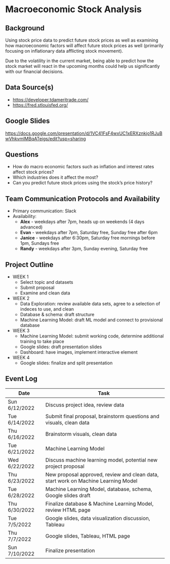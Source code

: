 # Macroeconomic Stock Analysis

## Background
Using stock price data to predict future stock prices as well as examining how macroeconomic factors will affect future stock prices as well (primarily focusing on inflationary data afflicting stock movement).

Due to the volatility in the current market, being able to predict how the stock market will react in the upcoming months could help us significantly with our financial decisions. 

## Data Source(s)
- https://developer.tdameritrade.com/
- https://fred.stlouisfed.org/

## Google Slides
https://docs.google.com/presentation/d/1VC41FsF4wxUC1xERXznkjo1RJuBwVhkvmlMBqATeigs/edit?usp=sharing

## Questions
- How do macro economic factors such as inflation and interest rates affect stock prices?
- Which industries does it affect the most?
- Can you predict future stock prices using the stock’s price history?

## Team Communication Protocols and Availability
- Primary communication: Slack
- Availability:
    - **Alex** - weekdays after 7pm, heads up on weekends (4 days advanced)
    - **Evan** - weekdays after 7pm, Saturday free, Sunday free after 6pm
    - **Janice** - weekdays after 6:30pm, Saturday free mornings before 1pm, Sundays free
    - **Randy** - weekdays after 3pm, Sunday evening, Saturday free

## Project Outline
- WEEK 1
    - Select topic and datasets
    - Submit proposal
    - Examine and clean data
- WEEK 2
    - Data Exploration: review available data sets, agree to a selection of indeces to use, and clean
    - Database & schema: draft structure
    - Machine Learning Model: draft ML model and connect to provisional database
- WEEK 3
    - Machine Learning Model: submit working code, determine additional training to take place
    - Google slides: draft presentation slides
    - Dashboard: have images, implement interactive element
- WEEK 4
    - Google slides: finalize and split presentation

## Event Log

| Date | Task |
| ------------- | ------------- |
| Sun 6/12/2022  | Discuss project idea, review data |
| Tue 6/14/2022  | Submit final proposal, brainstorm questions and visuals, clean data  |
| Thu 6/16/2022  | Brainstorm visuals, clean data |
| Tue 6/21/2022  | Machine Learning Model |
| Wed 6/22/2022  | Discuss machine learning model, potential new project proposal |
| Thu 6/23/2022  | New proposal approved, review and clean data, start work on Machine Learning Model |
| Tue 6/28/2022  | Machine Learning Model, database, schema, Google slides draft |
| Thu 6/30/2022  | Finalize database & Machine Learning Model, review HTML page |
| Tue 7/5/2022  | Google slides, data visualization discussion, Tableau |
| Thu 7/7/2022  | Google slides, Tableau, HTML page |
| Sun 7/10/2022  | Finalize presentation |